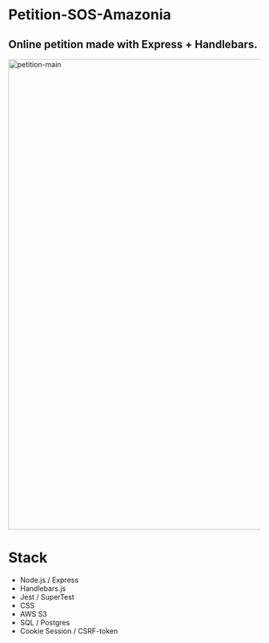 # Petition-SOS-Amazonia
## Online petition made with Express + Handlebars. 
<img width="940" alt="petition-main" src="https://user-images.githubusercontent.com/50359290/67025162-dc05aa00-f105-11e9-8280-e673fd353feb.PNG">

# Stack 

- Node.js / Express
- Handlebars.js
- Jest / SuperTest
- CSS
- AWS S3
- SQL / Postgres
- Cookie Session / CSRF-token
